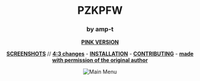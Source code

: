 <div align="center">

# PZKPFW
### by amp-t

**[PINK VERSION](https://github.com/tekunotri/PZKPFW-4.3Fix/tree/pink)**


**[SCREENSHOTS](https://imgur.com/a/yG00gR3)** // **[4:3 changes](https://imgur.com/a/bH5XyhS)** -
**[INSTALLATION](https://github.com/Hypnootize/TF2-HUD-GitHub-Resources/blob/main/installation/windows_install.md)** -
**[CONTRIBUTING](https://github.com/Hypnootize/TF2-HUD-GitHub-Resources/blob/main/contributing/github_contributing.md)** -
**[made with permission of the original author](https://i.imgur.com/Strnvk2.png)**

![Main Menu](https://i.imgur.com/iopNWwz.png)
